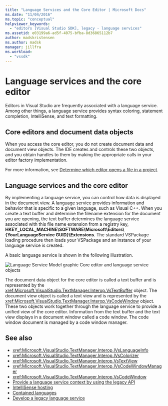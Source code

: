 ```yaml
---
title: "Language Services and the Core Editor | Microsoft Docs"
ms.date: "11/04/2016"
ms.topic: "conceptual"
helpviewer_keywords:
  - "editors [Visual Studio SDK], legacy - language services"
ms.assetid: e03199a6-ad5f-4075-bfba-8d36865112b7
author: madskristensen
ms.author: madsk
manager: jillfra
ms.workload:
  - "vssdk"
---
```

# Language services and the core editor
Editors in Visual Studio are frequently associated with a language service. Among other things, a language service provides syntax coloring, statement completion, IntelliSense, and text formatting.

## Core editors and document data objects
 When you access the core editor, you do not create document data and document view objects. The IDE creates and controls these two objects, and you obtain handles to them by making the appropriate calls in your editor factory implementation.

 For more information, see [Determine which editor opens a file in a project](../extensibility/internals/determining-which-editor-opens-a-file-in-a-project.md).

## Language services and the core editor
 By implementing a language service, you can control how data is displayed in the document view. A language service provides information and behavior that is specific to a given language, such as Visual C++. When you create a text buffer and determine the filename extension for the document you are opening, the text buffer determines the language service associated with this file name extension from a registry key, **HKEY_LOCAL_MACHINE\SOFTWARE\Microsoft\Editors\\{YourLanguageService GUID}\Extensions**. The standard VSPackage loading procedure then loads your VSPackage and an instance of your language service is created.

 A basic language service is shown in the following illustration.

 ![Language Service Model graphic](../extensibility/media/vslanguageservicemodel.gif "vsLanguageServiceModel")
Core editor and language service objects

 The document data object for the core editor is called a text buffer and is represented by the <xref:Microsoft.VisualStudio.TextManager.Interop.VsTextBuffer> object. The document view object is called a text view and is represented by the <xref:Microsoft.VisualStudio.TextManager.Interop.VsCodeWindow> object. These two objects work together through the language service to provide a unified view of the core editor. Information from the text buffer and the text view displays in a document window called a code window. The code window document is managed by a code window manager.

## See also
- <xref:Microsoft.VisualStudio.TextManager.Interop.IVsLanguageInfo>
- <xref:Microsoft.VisualStudio.TextManager.Interop.IVsColorizer>
- <xref:Microsoft.VisualStudio.TextManager.Interop.VsTextView>
- <xref:Microsoft.VisualStudio.TextManager.Interop.IVsCodeWindowManager>
- <xref:Microsoft.VisualStudio.TextManager.Interop.VsCodeWindow>
- [Provide a language service context by using the legacy API](../extensibility/providing-a-language-service-context-by-using-the-legacy-api.md)
- [IntelliSense hosting](../extensibility/intellisense-hosting.md)
- [Contained languages](../extensibility/contained-languages.md)
- [Develop a legacy language service](../extensibility/internals/developing-a-legacy-language-service.md)